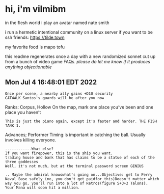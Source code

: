 # hi, i'm vilmibm

in the flesh world i play an avatar named nate smith

i run a hermetic intentional community on a linux server if you want to be ssh friends: https://tilde.town

my favorite food is mapo tofu

this readme regenerates once a day with a new randomized sonnet cut up from a bunch of video game FAQs.
_please do let me know if it produces anything objectionable_

## Mon Jul  4 16:48:01 EDT 2022

    Once per scene, a nearby ally gains +D10 security
    CATWALK Santos's guards will be after you now
      Ranks: Corpus, Hollow
    On the map, mark one place you’ve been and one place you haven’t
    
    This is just the piano again, except it's faster and harder. THE FISH TANK 1.
     Advances; Performer
    Timing is important in catching the ball.
    Usually involves killing everyone.
    
    ------------What else?
    If you want firepower, this is the ship you want.
    trading house and bank that has claims to be a statue of each of the three goddesses
    Well, it's not much, but at the terminal password screen GENIUS
    
    .. Maybe the admiral knowswhat's going on...Objective: get to Perry Naval Base safely (no, you don't get paidfor this)Doesn't matter which way you go, you'll run into a lot of Retros(figure 5+3+3 Talons).
    Your Mana will soon hit a million.
